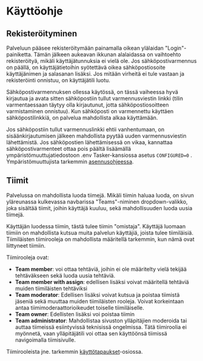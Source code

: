 # Käyttöohje

## Rekisteröityminen

Palveluun pääsee rekisteröitymään painamalla oikean ylälaidan "Login"-painiketta. Tämän jälkeen aukeavan ikkunan alalaidassa on vaihtoehto rekisteröityä, mikäli käyttäjätunnuksia ei vielä ole. Jos sähköpostivarmennus on päällä, on käyttäjätietoihin syötettävä oikea sähköpostiosoite käyttäjänimen ja salasanan lisäksi. Jos mitään virheitä ei tule vastaan ja rekisteröinti onnistuu, on käyttäjätili luotu.

Sähköpostivarmennuksen ollessa käytössä, on tässä vaiheessa hyvä kirjautua ja avata sitten sähköpostiin tullut varmennusviestin linkki (tilin varmentaessaan täytyy olla kirjautunut, jotta sähköpostiosoitteen varmistaminen onnistuu). Kun sähköposti on varmennettu käyttäen sähköpostilinkkiä, on palvelua mahdollista alkaa käyttämään.

Jos sähköpostiin tullut varmennuslinkki ehtii vanhentumaan, on sisäänkirjautumisen jälkeen mahdollista pyytää uuden varmennusviestin lähettämistä. Jos sähköpostien lähettämisessä on vikaa, kannattaa sähköpostivarmenteet ottaa pois päältä lisäämällä ympäristömuuttujatiedostoon .env Tasker-kansiossa asetus ```CONFIGURED=0``` . Ympäristömuuttujista tarkemmin [asennusohjeessa](docs/asennusohje#-ympäristömuuttujat).

## Tiimit

Palvelussa on mahdollista luoda tiimejä. Mikäli tiimin haluaa luoda, on sivun yläreunassa kulkevassa navbarissa "Teams"-niminen dropdown-valikko, joka sisältää tiimit, joihin käyttäjä kuuluu, sekä mahdollisuuden luoda uusia tiimejä.

Käyttäjän luodessa tiimin, tästä tulee tiimin "omistaja". Käyttäjä luomaan tiimiin on mahdollista kutsua muita palvelun käyttäjiä, joista tulee tiimiläisiä. Tiimiläisten tiimirooleja on mahdollista määritellä tarkemmin, kun nämä ovat liittyneet tiimiin.

Tiimirooleja ovat:

* **Team member**: voi ottaa tehtäviä, joihin ei ole määritelty vielä tekijää tehtäväkseen sekä luoda uusia tehtäviä.
* **Team member with assign**: edellisen lisäksi voivat määritellä tehtäviä muiden tiimiläisten tehtäviksi
* **Team moderator**: Edellisen lisäksi voivat kutsua ja poistaa tiimistä jäseniä sekä muuttaa muiden tiimiläisten rooleja. Voivat korkeintaan antaa tiimimoderaattorioikeudet toiselle tiimiläiselle.
* **Team owner**: Edellisten lisäksi voi poistaa tiimin
* **Team administrator**: Mahdollistaa sivuston ylläpitäjien moderoida tai auttaa tiimeissä esiintyvissä teknisissä ongelmissa. Tätä tiimiroolia ei myönnetä, vaan ylläpitäjätili voi ottaa sen käyttöönsä tiimissä navigoimalla tiimisivulle.

Tiimirooleista jne. tarkemmin [käyttötapaukset](käyttötapaukset.md)-osiossa.

